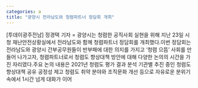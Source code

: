 ```yaml
---
categories: a
title: "광양시 전라남도와 청렴파트너 정담회 개최"
---
```

[투데이광주전남] 정경택 기자 = 광양시는 청렴한 공직사회 실현을 위해 지난 23일 시청 재난안전상황실에서 전라남도와 함께 청렴파트너 정담회를 개최했다.이번 정담회는 전라남도와 광양시 간부공무원들이 반부패에 대한 의지를 가지고 ‘청렴 으뜸’ 사회를 만들어 나가고자, 청렴파트너로서 청렴도 향상대책 방안에 대해 다양한 논의의 시간을 가진 자리였다.주요 논의 내용은 2021년 청렴도 평가 결과 분석 기관별 추진 중인 청렴도 향상대책 공유 공정성 제고 청렴도 취약 분야와 조직문화 개선 등으로 자유로운 분위기 속에서 1시간 넘게 대화가 이어